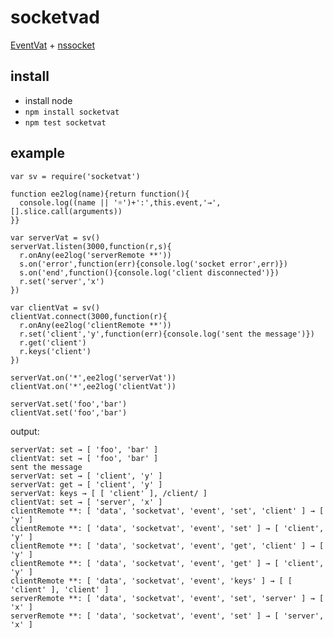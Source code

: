 # socketvad

[EventVat] + [nssocket]

[EventVat]: https://github.com/hij1nx/EventVat
[nssocket]: https://github.com/nodejitsu/nssocket

## install

* install node
* `npm install socketvat`
* `npm test socketvat`

## example

    var sv = require('socketvat')

    function ee2log(name){return function(){
      console.log((name || '☼')+':',this.event,'→',[].slice.call(arguments))
    }}
    
    var serverVat = sv()
    serverVat.listen(3000,function(r,s){
      r.onAny(ee2log('serverRemote **'))
      s.on('error',function(err){console.log('socket error',err)})
      s.on('end',function(){console.log('client disconnected')})
      r.set('server','x')
    })
    
    var clientVat = sv()
    clientVat.connect(3000,function(r){
      r.onAny(ee2log('clientRemote **'))
      r.set('client','y',function(err){console.log('sent the message')})
      r.get('client')
      r.keys('client')
    })
    
    serverVat.on('*',ee2log('serverVat'))
    clientVat.on('*',ee2log('clientVat'))
    
    serverVat.set('foo','bar')
    clientVat.set('foo','bar')
        
output:

    serverVat: set → [ 'foo', 'bar' ]
    clientVat: set → [ 'foo', 'bar' ]
    sent the message
    serverVat: set → [ 'client', 'y' ]
    serverVat: get → [ 'client', 'y' ]
    serverVat: keys → [ [ 'client' ], /client/ ]
    clientVat: set → [ 'server', 'x' ]
    clientRemote **: [ 'data', 'socketvat', 'event', 'set', 'client' ] → [ 'y' ]
    clientRemote **: [ 'data', 'socketvat', 'event', 'set' ] → [ 'client', 'y' ]
    clientRemote **: [ 'data', 'socketvat', 'event', 'get', 'client' ] → [ 'y' ]
    clientRemote **: [ 'data', 'socketvat', 'event', 'get' ] → [ 'client', 'y' ]
    clientRemote **: [ 'data', 'socketvat', 'event', 'keys' ] → [ [ 'client' ], 'client' ]
    serverRemote **: [ 'data', 'socketvat', 'event', 'set', 'server' ] → [ 'x' ]
    serverRemote **: [ 'data', 'socketvat', 'event', 'set' ] → [ 'server', 'x' ]

